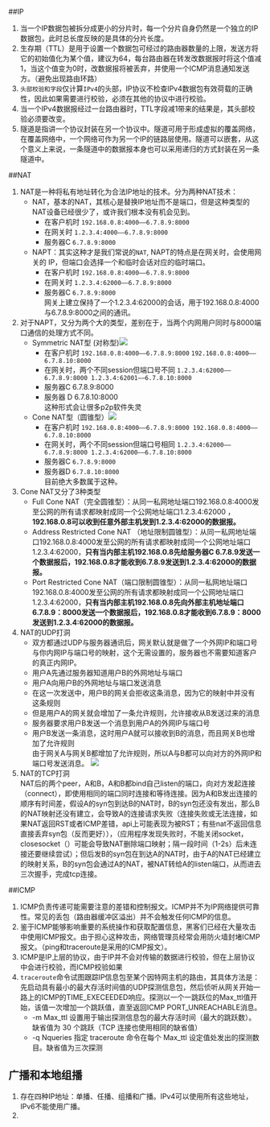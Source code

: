 ##IP
1. 当一个IP数据包被拆分成更小的分片时，每一个分片自身仍然是一个独立的IP数据包，此时总长度反映的是具体的分片长度。
2. 生存期（TTL）是用于设置一个数据包可经过的路由器数量的上限，发送方将它的初始值化为某个值，建议为64，每台路由器在转发改数据报时将这个值减1，当这个值变为0时，改数据报将被丢弃，并使用一个ICMP消息通知发送方。（避免出现路由环路）
3. `头部校验和字段`仅计算`IPv4`的头部，IP协议不检查IPv4数据包有效荷载的正确性，因此如果需要进行校验，必须在其他的协议中进行校验。
4. 当一个IPv4数据报经过一台路由器时，TTL字段减1带来的结果是，其头部校验必须要改变。
5. 隧道是指讲一个协议封装在另一个协议中。隧道可用于形成虚拟的覆盖网络，在覆盖网络中，一个网络可作为另一个IP的链路层使用。隧道可以嵌套，从这个意义上来说，一条隧道中的数据报本身也可以采用递归的方式封装在另一条隧道中。

##NAT
1. NAT是一种将私有地址转化为合法IP地址的技术。分为两种NAT技术：
	* NAT，基本的NAT，其核心是替换IP地址而不是端口，但是这种类型的NAT设备已经很少了，或许我们根本没有机会见到。
		* 在客户机时      `192.168.0.8:4000——6.7.8.9:8000`
		* 在网关时        `1.2.3.4:4000——6.7.8.9:8000`
		* 服务器C         `6.7.8.9:8000`
	* NAPT：其实这种才是我们常说的`NAT`, NAPT的特点是在网关时，会使用网关的 IP，但端口会选择一个和临时会话对应的临时端口。 
		*  在客户机时           `192.168.0.8:4000——6.7.8.9:8000`
		*  在网关时             `1.2.3.4:62000——6.7.8.9:8000`
		*  服务器C              `6.7.8.9:8000`
	<br>网关上建立保持了一个1.2.3.4:62000的会话，用于192.168.0.8:4000与6.7.8.9:8000之间的通讯。
2. 对于NAPT，又分为两个大的类型，差别在于，当两个内网用户同时与8000端口通信的处理方式不同。
    * Symmetric NAT型 (对称型)![](/Users/gaoguili/blog/IP/NAT.gif)
    	* 在客户机时 `192.168.0.8:4000——6.7.8.9:8000` `192.168.0.8:4000——6.7.8.10:8000`
    	* 在网关时，两个不同session但端口号不同  `1.2.3.4:62000——6.7.8.9:8000 1.2.3.4:62001——6.7.8.10:8000`
    	* 服务器C      6.7.8.9:8000
    	* 服务器 D     6.7.8.10:8000
    <br>这种形式会让很多p2p软件失灵
    * Cone NAT型（圆锥型）![](/Users/gaoguili/blog/IP/NAT2.gif)
    	* 在客户机时 `192.168.0.8:4000——6.7.8.9:8000 192.168.0.8:4000——6.7.8.10:8000`
		* 在网关时，两个不同session但端口号相同 `1.2.3.4:62000——6.7.8.9:8000 1.2.3.4:62000——6.7.8.10:8000`
		* 服务器C    `6.7.8.9:8000`
 		* 服务器D    `6.7.8.10:8000`
 		<br>目前绝大多数属于这种。
3. Cone NAT又分了3种类型
 	* Full Cone NAT（完全圆锥型）：从同一私网地址端口192.168.0.8:4000发至公网的所有请求都映射成同一个公网地址端口1.2.3.4:62000 ，**192.168.0.8可以收到任意外部主机发到1.2.3.4:62000的数据报。**
	* Address Restricted Cone NAT （地址限制圆锥型）：从同一私网地址端口192.168.0.8:4000发至公网的所有请求都映射成同一个公网地址端口1.2.3.4:62000，**只有当内部主机192.168.0.8先给服务器C 6.7.8.9发送一个数据报后，192.168.0.8才能收到6.7.8.9发送到1.2.3.4:62000的数据报。**
	* Port Restricted Cone NAT（端口限制圆锥型）：从同一私网地址端口192.168.0.8:4000发至公网的所有请求都映射成同一个公网地址端口1.2.3.4:62000，**只有当内部主机192.168.0.8先向外部主机地址端口6.7.8.9：8000发送一个数据报后，192.168.0.8才能收到6.7.8.9：8000发送到1.2.3.4:62000的数据报。**
4. NAT的UDP打洞
	* 双方都通过UDP与服务器通讯后，网关默认就是做了一个外网IP和端口号 与你内网IP与端口号的映射，这个无需设置的，服务器也不需要知道客户的真正内网IP。
	* 用户A先通过服务器知道用户B的外网地址与端口 
	* 用户A向用户B的外网地址与端口发送消息
	* 在这一次发送中，用户B的网关会拒收这条消息，因为它的映射中并没有这条规则
	* 但是用户A的网关就会增加了一条允许规则，允许接收从B发送过来的消息
	* 服务器要求用户B发送一个消息到用户A的外网IP与端口号
	* 用户B发送一条消息，这时用户A就可以接收到B的消息，而且网关B也增加了允许规则 
<br>由于网关A与网关B都增加了允许规则，所以A与B都可以向对方的外网IP和端口号发送消息。
![](/Users/gaoguili/blog/IP/NAT_UDP打洞)
5. NAT的TCP打洞
<br>NAT后的两个peer，A和B，A和B都bind自己listen的端口，向对方发起连接（connect），即使用相同的端口同时连接和等待连接。因为A和B发出连接的顺序有时间差，假设A的syn包到达B的NAT时，B的syn包还没有发出，那么B的NAT映射还没有建立，会导致A的连接请求失败（连接失败或无法连接，如果NAT返回RST或者ICMP差错，api上可能表现为被RST；有些nat不返回信息直接丢弃syn包（反而更好）），（应用程序发现失败时，不能关闭socket，closesocket（）可能会导致NAT删除端口映射；隔一段时间（1-2s）后未连接还要继续尝试）；但后发B的syn包在到达A的NAT时，由于A的NAT已经建立的映射关系，B的syn包会通过A的NAT，被NAT转给A的listen端口，从而进去三次握手，完成tcp连接。

##ICMP
1. ICMP负责传递可能需要注意的差错和控制报文。ICMP并不为IP网络提供可靠性。常见的丢包（路由器缓冲区溢出）并不会触发任何ICMP的信息。
2. 鉴于ICMP能够影响重要的系统操作和获取配置信息，黑客们已经在大量攻击中使用ICMP报文。由于担心这种攻击，网络管理员经常会用防火墙封堵ICMP报文。（ping和traceroute是采用的ICMP报文）。
3. ICMP是IP上层的协议，由于IP并不会对传输的数据进行校验，但在上层协议中会进行校验，而ICMP校验如果
4. `traceroute`命令试图跟踪IP信息包至某个因特网主机的路由，其具体方法是：先启动具有最小的最大存活时间值的UDP探测信息包，然后侦听从网关开始一路上的ICMP的TIME_EXECEEDED响应。探测以一个一跳跃位的Max_ttl值开始，该值一次增加一个跳跃值，直至返回ICMP PORT_UNREACHABLE消息。
	* -m Max_ttl	设置用于输出探测信息包的最大存活时间（最大的跳跃数）。缺省值为 30 个跳跃（TCP 连接也使用相同的缺省值）
	* -q Nqueries	指定 traceroute 命令在每个 Max_ttl 设定值处发出的探测数目。缺省值为三次探测

## 广播和本地组播
1. 存在四种IP地址：单播、任播、组播和广播。IPv4可以使用所有这些地址，IPv6不能使用广播。
2. 